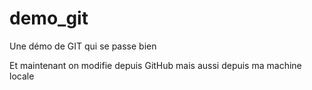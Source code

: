 # demo_git
Une démo de GIT qui se passe bien

Et maintenant on modifie depuis GitHub
mais aussi depuis ma machine locale
